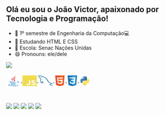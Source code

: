 ## Olá eu sou o João Victor, apaixonado por Tecnologia e Programação! ##
- 🔭 1º semestre de Engenharia da Computação💻
- 🌱 Estudando HTML E CSS
- 🏫 Escola: Senac Nações Unidas
- 😄 Pronouns: ele/dele


<div>
  <a href="https://github.com/joaovictor877?tab=repositories">
  <img height =180 src="https://github-readme-stats.vercel.app/api?username=joaovictor877&show_icons=true&theme=transparent#gh-dark-mode-only"/>
</div>

  <div style="display: inline_block"><br>
    <img align="center" alt="Joao-java" height="30" width="40" src="https://raw.githubusercontent.com/devicons/devicon/55609aa5bd817ff167afce0d965585c92040787a/icons/java/java-original.svg">
    <img align="center" alt="Joao-Js" height="30" width="40" src="https://raw.githubusercontent.com/devicons/devicon/master/icons/javascript/javascript-plain.svg">
    <img align="center" alt="Joao-sql" height="30" width="40" src="https://raw.githubusercontent.com/devicons/devicon/55609aa5bd817ff167afce0d965585c92040787a/icons/mysql/mysql-original.svg">
    <img align="center" alt="Joao-html" height="30" width="30" src="https://raw.githubusercontent.com/devicons/devicon/55609aa5bd817ff167afce0d965585c92040787a/icons/html5/html5-original.svg">
    <img align="center" alt="Joao-css" height="30" width="30" src="https://raw.githubusercontent.com/devicons/devicon/master/icons/css3/css3-original.svg">
    <img align="center" alt="Joao-python" height="30" width="30" src="https://raw.githubusercontent.com/devicons/devicon/master/icons/python/python-original.svg"
    
    
    
  </div>
  
 ##
    
  <div style="display: inline-block"><br>
  <a href="https://www.youtube.com/channel/UC1Nfh96uiJ4wa72Ojkpue3g"><img src="https://img.shields.io/badge/YouTube-FF0000?style=for-the-badge&logo=youtube&logoColor=white" target="_blank"></a>
  <a href="https://www.instagram.com/eu_joaovictor22/" target="_blank"><img src="https://img.shields.io/badge/-Instagram-%23E4405F?style=for-the-badge&logo=instagram&logoColor=white" target="_blank"></a>
 	<a href="https://www.twitch.tv/joaovictorsilva877" target="_blank"><img src="https://img.shields.io/badge/Twitch-9146FF?style=for-the-badge&logo=twitch&logoColor=white" target="_blank"></a>
  <a href = "mailto:silvasouzajoaovictor877@gmail.com"><img src="https://img.shields.io/badge/-Gmail-%23333?style=for-the-badge&logo=gmail&logoColor=white" target="_blank"></a>
  <a href="https://www.linkedin.com/in/jo%C3%A3o-victor-silva-souza-5057b1229/" target="_blank"><img src="https://img.shields.io/badge/-LinkedIn-%230077B5?style=for-the-badge&logo=linkedin&logoColor=white" target="_blank"></a>
  </div>



